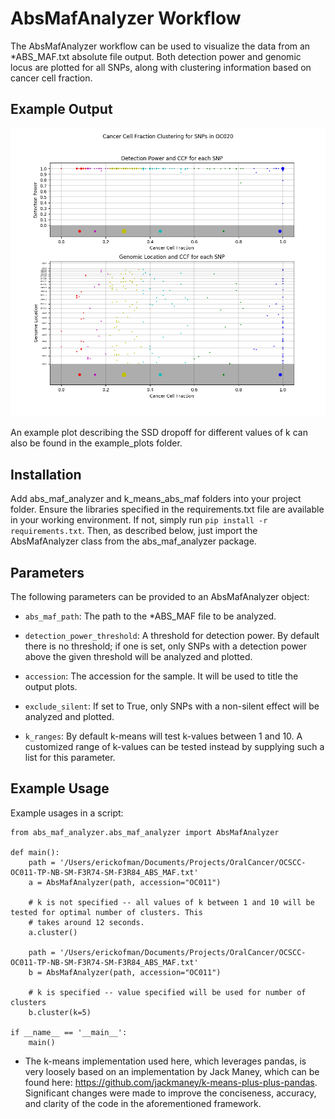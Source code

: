 AbsMafAnalyzer Workflow
=======================

The AbsMafAnalyzer workflow can be used to visualize the data from an *ABS_MAF.txt absolute file output.
Both detection power and genomic locus are plotted for all SNPs, along with clustering information based
on cancer cell fraction.

Example Output
--------------
![An example plot](example_plots/example_plot.png)

An example plot describing the SSD dropoff for different values of k can also be found in the example_plots folder.

Installation
------------
Add abs_maf_analyzer and k_means_abs_maf folders into your project folder.
Ensure the libraries specified in the requirements.txt file are available in your working environment.
If not, simply run `pip install -r requirements.txt`.
Then, as described below, just import the AbsMafAnalyzer class from the abs_maf_analyzer package.


Parameters
----------
The following parameters can be provided to an AbsMafAnalyzer object:
* `abs_maf_path`: The path to the *ABS_MAF file to be analyzed.

* `detection_power_threshold`: A threshold for detection power. By default there is no threshold; if one is set, only SNPs with a detection power above the given threshold will be analyzed and plotted.

* `accession`: The accession for the sample. It will be used to title the output plots.

* `exclude_silent`: If set to True, only SNPs with a non-silent effect will be analyzed and plotted.

* `k_ranges`: By default k-means will test k-values between 1 and 10. A customized range of k-values can be tested instead by supplying such a list for this parameter.


Example Usage
-------------
Example usages in a script:

    from abs_maf_analyzer.abs_maf_analyzer import AbsMafAnalyzer

    def main():
        path = '/Users/erickofman/Documents/Projects/OralCancer/OCSCC-OC011-TP-NB-SM-F3R74-SM-F3R84_ABS_MAF.txt'
        a = AbsMafAnalyzer(path, accession="OC011")

        # k is not specified -- all values of k between 1 and 10 will be tested for optimal number of clusters. This
        # takes around 12 seconds.
        a.cluster()

        path = '/Users/erickofman/Documents/Projects/OralCancer/OCSCC-OC011-TP-NB-SM-F3R74-SM-F3R84_ABS_MAF.txt'
        b = AbsMafAnalyzer(path, accession="OC011")

        # k is specified -- value specified will be used for number of clusters
        b.cluster(k=5)

    if __name__ == '__main__':
        main()

* The k-means implementation used here, which leverages pandas, is very loosely based on an implementation by Jack Maney,
which can be found here: https://github.com/jackmaney/k-means-plus-plus-pandas. Significant changes were made to
improve the conciseness, accuracy, and clarity of the code in the aforementioned framework.
